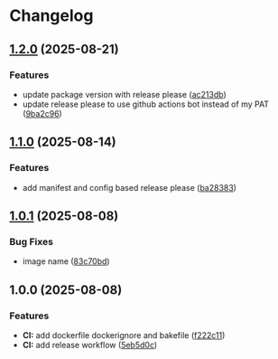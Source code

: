 # Changelog

## [1.2.0](https://github.com/DAKISpro/mas_blazor_fbp_tool_ui/compare/v1.1.0...v1.2.0) (2025-08-21)


### Features

* update package version with release please ([ac213db](https://github.com/DAKISpro/mas_blazor_fbp_tool_ui/commit/ac213db39cb70e83817288929e37e96d4e45ebe2))
* update release please to use github actions bot instead of my PAT ([9ba2c96](https://github.com/DAKISpro/mas_blazor_fbp_tool_ui/commit/9ba2c964daa2e24d3b190ee45e856d38567e8334))

## [1.1.0](https://github.com/DAKISpro/mas_blazor_fbp_tool_ui/compare/v1.0.1...v1.1.0) (2025-08-14)


### Features

* add manifest and config based release please ([ba28383](https://github.com/DAKISpro/mas_blazor_fbp_tool_ui/commit/ba283830f5f4685787effd0bef9739ba6cd59989))

## [1.0.1](https://github.com/DAKISpro/mas_blazor_fbp_tool_ui/compare/v1.0.0...v1.0.1) (2025-08-08)


### Bug Fixes

* image name ([83c70bd](https://github.com/DAKISpro/mas_blazor_fbp_tool_ui/commit/83c70bd57c8ac578b63c8e8b2b754e90aac51ed8))

## 1.0.0 (2025-08-08)


### Features

* **CI:** add dockerfile dockerignore and bakefile ([f222c11](https://github.com/DAKISpro/mas_blazor_fbp_tool_ui/commit/f222c11c66fe52f5f10410c1a76bd6b9f95772a7))
* **CI:** add release workflow ([5eb5d0c](https://github.com/DAKISpro/mas_blazor_fbp_tool_ui/commit/5eb5d0c1d33e66a1b72deb65c4f4ecfb14ddb509))
